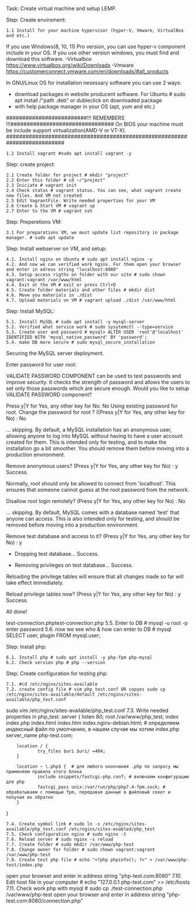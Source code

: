 Task: Create virtual machine and setup LEMP.
 

Step: Create enviroment:

	1.1 Install for your machine hypervisor (hyper-V, Vmware, VirtualBox and etc.) 
If you use Windows(8, 10, 11) Pro version, you can use hyper-v component include in your OS.
If you use other version windows, you must find and download this software.
-Virtualbox https://www.virtualbox.org/wiki/Downloads
-Vmware https://customerconnect.vmware.com/en/downloads/#all_products

In GNU/Linux OS for  installation nesessary software you can use 2 ways:
- download packages in website producent software. For Ubuntu # sudo apt install /"path .deb" or dubleclick on downloaded package
- with help package manager in your OS (apt, yum and etc.)

#########################!!! REMEMBERS !!!################################
On BIOS your machine must be include support virtualization(AMD-V or VT-X). 
##########################################################################
 
	1.2 Install vagrant #sudo apt install vagrant -y

Step: create project: 

	2.1 Create folder for project # mkdir "project"
	2.2 Enter this folder # cd ~/"project"
	2.3 Iniciate # vagrant init
	2.4 Check status # vagrant status. You can see, what vagrant create new files. And VM not created
	2.5 Edit VagrantFile. Write needed properties for your VM
	2.6 Create & Start VM # vagrant up
	2.7 Enter to the VM # vagrant ssh

Step: Preperetions VM:

	3.1 For preparations VM, we must update list repository in package manager. # sudo apt update 

Step: Install webserver on VM, and setup:

	4.1. Install nginx on Ubuntu # sudo apt install nginx -y
	4.2. And now we can verified work nginx. For them open your browser and enter in adress string "localhost:8080"
	4.3. Setup access rigths on folder with our site # sudo chown vagrant:vagrant /var/www/html
	4.4. Exit at the VM # exit or press Ctrl+D
	4.5. Create folder materials and other files # mkdir dist
	4.6. Move you materials in ./dist
	4.7. Upload materials on VM # vagrant upload ./dist /var/www/html

Step: Install MySQL:

	5.1. Install MySQL # sudo apt install -y mysql-server
	5.2. Verified what service work # sudo sysytemctl --type=service 
	5.3. Create user and password # mysql> ALTER USER 'root'@'localhost' IDENTIFIED WITH 'mysql_native_password' BY 'password';
	5.4. make DB more secure # sudo mysql_secure_installation

Securing the MySQL server deployment.

Enter password for user root: 

VALIDATE PASSWORD COMPONENT can be used to test passwords
and improve security. It checks the strength of password
and allows the users to set only those passwords which are
secure enough. Would you like to setup VALIDATE PASSWORD component?

Press y|Y for Yes, any other key for No: No
Using existing password for root.
Change the password for root ? ((Press y|Y for Yes, any other key for No) : No

 ... skipping.
By default, a MySQL installation has an anonymous user,
allowing anyone to log into MySQL without having to have
a user account created for them. This is intended only for
testing, and to make the installation go a bit smoother.
You should remove them before moving into a production
environment.

Remove anonymous users? (Press y|Y for Yes, any other key for No) : y
Success.


Normally, root should only be allowed to connect from
'localhost'. This ensures that someone cannot guess at
the root password from the network.

Disallow root login remotely? (Press y|Y for Yes, any other key for No) : No

 ... skipping.
By default, MySQL comes with a database named 'test' that
anyone can access. This is also intended only for testing,
and should be removed before moving into a production
environment.


Remove test database and access to it? (Press y|Y for Yes, any other key for No) : y
 - Dropping test database...
Success.

 - Removing privileges on test database...
Success.

Reloading the privilege tables will ensure that all changes
made so far will take effect immediately.

Reload privilege tables now? (Press y|Y for Yes, any other key for No) : y
Success.

All done! 



test-connection.phptest-connection.php	5.5. Enter to DB # mysql -u root -p
		enter password
	5.6. now we see who & how can enter to DB # mysql 
		SELECT user, plugin FROM mysql.user;

Step: Install php:
	
	6.1. Install php # sudo apt install -y php-fpm php-mysql
	6.2. Check version php # php --version

Step: Create configuration for testing php:

	7.1. #cd /etc/nginx/sites-available
	7.2. create config file # vim php_test.conf OR copyes sudo cp /etc/nginx/sites-available/default /etc/nginx/sites-available/php_test.conf
sudo vim  /etc/nginx/sites-available/php_test.conf
	7.3. Write needed properties in php_test:
server {
        listen 80;
        root /var/www/php_test;
        index index.php index.html index.htm index.nginx-debian.html; # определяем индексный файл по умолчанию, в нашем случае мы хотим index.php
        server_name php-test.com;

        location / {
                try_files $uri $uri/ =404;
        }

        location ~ \.php$ {  # для любого окончания .php по запросу мы применяем правила этого блока
                include snippets/fastcgi-php.conf; # включаем конфигурацию для php
                fastcgi_pass unix:/var/run/php/php7.4-fpm.sock; # обрабатываем с помощью fpm, передавая данные в файловый сокет и получая их обратно
        }
}

	7.4. Create symbol link # sudo ln -s /etc/nginx/sites-available/php_test.conf /etc/nginx/sites-enabled/php_test
	7.5. Check configuration nginx # sudo nginx -t
	7.6. Reload server # sudo nginx -s reload 
	7.7. Create folder # sudo mkdir /var/www/php-test
	7.8. Change owner for folder # sudo chown vagrant:vagrant /var/www/php-test
	7.9. Create test php file # echo "<?php phpinfo(); ?>" > /var/www/php-test/index.php
open your browser and enter in address string "php-test.com:8080"
	7.10. Edit host file in your computer # echo "127.0.0.1 php-test.com" >> /etc/hosts
	7.11. Check work php with mysql # sudo cp ./test-connection.php /var/www/php-test
open your browser and enter in address string "php-test.com:8080/connection.php"
 

